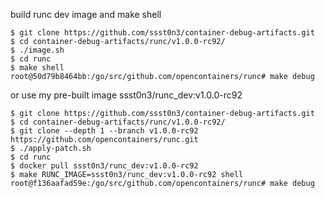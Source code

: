 build runc dev image and make shell

```
$ git clone https://github.com/ssst0n3/container-debug-artifacts.git
$ cd container-debug-artifacts/runc/v1.0.0-rc92/
$ ./image.sh
$ cd runc
$ make shell
root@50d79b8464bb:/go/src/github.com/opencontainers/runc# make debug
```

or use my pre-built image ssst0n3/runc_dev:v1.0.0-rc92

```
$ git clone https://github.com/ssst0n3/container-debug-artifacts.git
$ cd container-debug-artifacts/runc/v1.0.0-rc92/
$ git clone --depth 1 --branch v1.0.0-rc92 https://github.com/opencontainers/runc.git
$ ./apply-patch.sh
$ cd runc
$ docker pull ssst0n3/runc_dev:v1.0.0-rc92
$ make RUNC_IMAGE=ssst0n3/runc_dev:v1.0.0-rc92 shell
root@f136aafad59e:/go/src/github.com/opencontainers/runc# make debug
```
